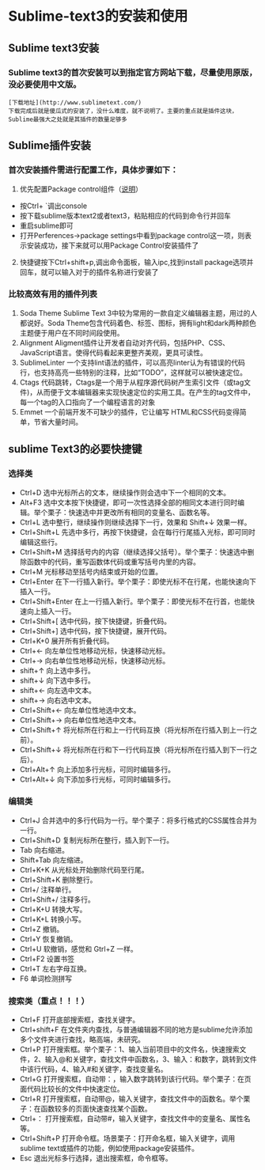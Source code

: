 # Sublime-text3的安装和使用
## Sublime text3安装
### Sublime text3的首次安装可以到指定官方网站下载，尽量使用原版，没必要使用中文版。
    [下载地址](http://www.sublimetext.com/)
    下载完成后就是傻瓜式的安装了，没什么难度，就不说明了。主要的重点就是插件这块，Sublime最强大之处就是其插件的数量足够多
    
## Sublime插件安装
### 首次安装插件需进行配置工作，具体步骤如下：
1. 优先配置Package control组件（[说明](https://packagecontrol.io/installation)）
  * 按Ctrl+ `调出console
  * 按下载sublime版本text2或者text3，粘贴相应的代码到命令行并回车
  * 重启sublime即可
  * 打开Perferences->package settings中看到package control这一项，则表示安装成功，接下来就可以用Package Control安装插件了
2. 快捷键按下Ctrl+shift+p,调出命令面板，输入ipc,找到install package选项并回车，就可以输入对于的插件名称进行安装了

### 比较高效有用的插件列表
1. Soda Theme
  Sublime Text 3中较为常用的一款自定义编辑器主题，用过的人都说好。Soda Theme包含代码着色、标签、图标，拥有light和dark两种颜色主题便于用户在不同时间段使用。
2. Alignment
  Aligment插件让开发者自动对齐代码，包括PHP、CSS、JavaScript语言。使得代码看起来更整齐美观，更具可读性。
3. SublimeLinter
  一个支持lint语法的插件，可以高亮linter认为有错误的代码行，也支持高亮一些特别的注释，比如“TODO”，这样就可以被快速定位。
4. Ctags
  代码跳转，Ctags是一个用于从程序源代码树产生索引文件（或tag文件)，从而便于文本编辑器来实现快速定位的实用工具。在产生的tag文件中，每一个tag的入口指向了一个编程语言的对象
5. Emmet
  一个前端开发不可缺少的插件，它让编写 HTML和CSS代码变得简单，节省大量时间。
  
## sublime Text3的必要快捷键
### 选择类
* Ctrl+D 选中光标所占的文本，继续操作则会选中下一个相同的文本。
* Alt+F3 选中文本按下快捷键，即可一次性选择全部的相同文本进行同时编辑。举个栗子：快速选中并更改所有相同的变量名、函数名等。
* Ctrl+L 选中整行，继续操作则继续选择下一行，效果和 Shift+↓ 效果一样。
* Ctrl+Shift+L 先选中多行，再按下快捷键，会在每行行尾插入光标，即可同时编辑这些行。
* Ctrl+Shift+M 选择括号内的内容（继续选择父括号）。举个栗子：快速选中删除函数中的代码，重写函数体代码或重写括号内里的内容。
* Ctrl+M 光标移动至括号内结束或开始的位置。
* Ctrl+Enter 在下一行插入新行。举个栗子：即使光标不在行尾，也能快速向下插入一行。
* Ctrl+Shift+Enter 在上一行插入新行。举个栗子：即使光标不在行首，也能快速向上插入一行。
* Ctrl+Shift+[ 选中代码，按下快捷键，折叠代码。
* Ctrl+Shift+] 选中代码，按下快捷键，展开代码。
* Ctrl+K+0 展开所有折叠代码。
* Ctrl+← 向左单位性地移动光标，快速移动光标。
* Ctrl+→ 向右单位性地移动光标，快速移动光标。
* shift+↑ 向上选中多行。
* shift+↓ 向下选中多行。
* shift+← 向左选中文本。
* shift+→ 向右选中文本。
* Ctrl+Shift+← 向左单位性地选中文本。
* Ctrl+Shift+→ 向右单位性地选中文本。
* Ctrl+Shift+↑ 将光标所在行和上一行代码互换（将光标所在行插入到上一行之前）。
* Ctrl+Shift+↓ 将光标所在行和下一行代码互换（将光标所在行插入到下一行之后）。
* Ctrl+Alt+↑ 向上添加多行光标，可同时编辑多行。
* Ctrl+Alt+↓ 向下添加多行光标，可同时编辑多行。

### 编辑类
* Ctrl+J 合并选中的多行代码为一行。举个栗子：将多行格式的CSS属性合并为一行。
* Ctrl+Shift+D  复制光标所在整行，插入到下一行。
* Tab 向右缩进。
* Shift+Tab 向左缩进。
* Ctrl+K+K 从光标处开始删除代码至行尾。
* Ctrl+Shift+K 删除整行。
* Ctrl+/ 注释单行。
* Ctrl+Shift+/ 注释多行。
* Ctrl+K+U 转换大写。
* Ctrl+K+L 转换小写。
* Ctrl+Z 撤销。
* Ctrl+Y 恢复撤销。
* Ctrl+U 软撤销，感觉和 Gtrl+Z 一样。
* Ctrl+F2 设置书签
* Ctrl+T 左右字母互换。
* F6 单词检测拼写

### 搜索类（重点！！！）
* Ctrl+F 打开底部搜索框，查找关键字。
* Ctrl+shift+F 在文件夹内查找，与普通编辑器不同的地方是sublime允许添加多个文件夹进行查找，略高端，未研究。
* Ctrl+P 打开搜索框。举个栗子：1、输入当前项目中的文件名，快速搜索文件，2、输入@和关键字，查找文件中函数名，3、输入：和数字，跳转到文件中该行代码，4、输入#和关键字，查找变量名。
* Ctrl+G 打开搜索框，自动带：，输入数字跳转到该行代码。举个栗子：在页面代码比较长的文件中快速定位。
* Ctrl+R 打开搜索框，自动带@，输入关键字，查找文件中的函数名。举个栗子：在函数较多的页面快速查找某个函数。
* Ctrl+： 打开搜索框，自动带#，输入关键字，查找文件中的变量名、属性名等。
* Ctrl+Shift+P 打开命令框。场景栗子：打开命名框，输入关键字，调用sublime text或插件的功能，例如使用package安装插件。
* Esc 退出光标多行选择，退出搜索框，命令框等。
